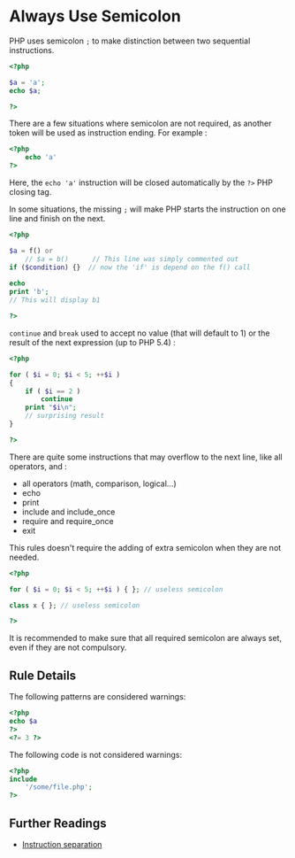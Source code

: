 <!-- Good Practices -->
# Always Use Semicolon

PHP uses semicolon `;` to make distinction between two sequential instructions. 

```php
<?php

$a = 'a';
echo $a;

?>
```

There are a few situations where semicolon are not required, as another token will be used as instruction ending. For example : 

```php
<?php
	echo 'a' 
?>
```
Here, the `echo 'a'` instruction will be closed automatically by the `?>` PHP closing tag. 

In some situations, the missing `;` will make PHP starts the instruction on one line and finish on the next. 


```php
<?php

$a = f() or 
	// $a = b()      // This line was simply commented out
if ($condition) {}	// now the 'if' is depend on the f() call
	
echo 
print 'b';
// This will display b1

?>
```
`continue` and `break` used to accept no value (that will default to 1) or the result of the next expression (up to PHP 5.4) : 

```php
<?php

for ( $i = 0; $i < 5; ++$i )
{
    if ( $i == 2 )
        continue
    print "$i\n";
    // surprising result
}

?>
```
There are quite some instructions that may overflow to the next line, like all operators, and : 
* all operators (math, comparison, logical...)
* echo
* print
* include and include_once
* require and require_once
* exit

This rules doesn't require the adding of extra semicolon when they are not needed.

```php
<?php

for ( $i = 0; $i < 5; ++$i ) { }; // useless semicolon

class x { }; // useless semicolon

?>
```

It is recommended to make sure that all required semicolon are always set, even if they are not compulsory.

## Rule Details

The following patterns are considered warnings:

```php
<?php
echo $a
?>
<?= 3 ?>
```

The following code is not considered warnings:

```php
<?php
include 
	'/some/file.php';
?>
```

<!--
### Options

## When Not To Use It
-->

## Further Readings
* [Instruction separation](language.basic-syntax.instruction-separation)

